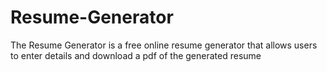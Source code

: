 # Resume-Generator
The Resume Generator is a free online resume generator that allows users to enter details and download a pdf of the generated resume
